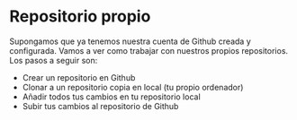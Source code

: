 # Repositorio propio

Supongamos que ya tenemos nuestra cuenta de Github creada y configurada. Vamos a ver como trabajar con nuestros propios repositorios. Los pasos a seguir son:

- Crear un repositorio en Github
- Clonar a un repositorio copia en local (tu propio ordenador)
- Añadir todos tus cambios en tu repositorio local
- Subir tus cambios al repositorio de Github




